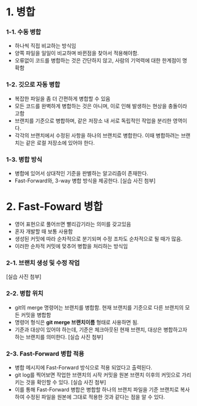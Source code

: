 # 1. 병합

### 1-1. 수동 병합
- 하나씩 직접 비교하는 방식임
- 양쪽 파일을 일일이 비교하며 바뀐점을 찾아서 적용해야함.
- 오류없이 코드를 병합하는 것은 간단하지 않고, 사람의 기억력에 대한 한계점이 명확함


### 1-2. 깃으로 자동 병합
- 복잡한 파일을 좀 더 간편하게 병합할 수 있음
- 모든 코드를 완벽하게 병합하는 것은 아니며, 이로 인해 발생하는 현상을 충돌이라고함
- 브랜치를 기준으로 병합하며, 같은 저장소 내 서로 독립적인 작업을 분리한 영역이다.
- 각각의 브랜치에서 수정된 사항을 하나의 브랜치로 병합한다. 이때 병합하려는 브랜치는 같은 로컬 저장소에 있어야 한다.

### 1-3. 병합 방식
- 병합에 있어서 상대적인 기준을 판별하는 알고리즘이 존재한다.
- Fast-Forward와, 3-way 병합 방식을 제공한다.
[실습 사진 첨부]


# 2. Fast-Foward 병합
- 영어 표현으로 풀어쓰면 빨리감기라는 의미를 갖고있음
- 혼자 개발할 때 보통 사용함
- 생성된 커밋에 따라 순차적으로 분기되며 수정 조차도 순차적으로 될 때가 많음.
- 이러한 순차적 커밋에 맞추어 병합을 처리하는 방식임

### 2-1. 브랜치 생성 및 수정 작업
[실습 사진 첨부]

### 2-2. 병합 위치
- git의 merge 명령어는 브랜치를 병합함. 현재 브랜치를 기준으로 다른 브랜치의 모든 커밋을 병합함
- 명령어 형식은 __git merge 브랜치이름__ 형태로 사용하면 됨.
- 기준과 대상이 있어야 하는데, 기준은 체크아웃된 현재 브랜치, 대상은 병합하고자 하는 브랜치를 의미한다.
[실습 사진 첨부]

### 2-3. Fast-Forward 병합 적용
- 병합 메시지에 Fast-Forward 방식으로 적용 되었다고 출력된다.
- git log를 찍어보면 작업한 브랜치의 시작 커밋을 원본 브랜치 이후의 커밋으로 가리키는 것을 확인할 수 있다.
[실습 사진 첨부]
- 이를 통해 Fast-Forward 병합은 병합할 하나의 브랜치 파일을 기준 브랜치로 복사하여 수정된 파일을 원본에 그대로 적용한 것과 같다는 점을 알 수 있다.



